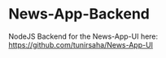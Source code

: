 # News-App-Backend
NodeJS Backend for the News-App-UI here: https://github.com/tunirsaha/News-App-UI
